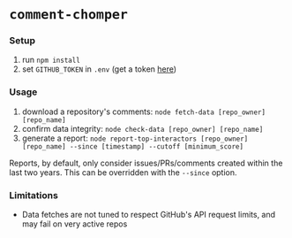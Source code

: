# `comment-chomper`

### Setup

1. run `npm install`
2. set `GITHUB_TOKEN` in `.env` (get a token [here](https://github.com/settings/tokens))

### Usage

1. download a repository's comments: `node fetch-data [repo_owner] [repo_name]`
2. confirm data integrity: `node check-data [repo_owner] [repo_name]`
3. generate a report: `node report-top-interactors [repo_owner] [repo_name] --since [timestamp] --cutoff [minimum_score]`

Reports, by default, only consider issues/PRs/comments created within the last two years. This can be overridden with the `--since` option.

### Limitations

- Data fetches are not tuned to respect GitHub's API request limits, and may fail on very active repos